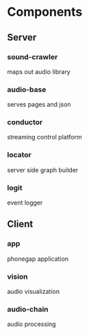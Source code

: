 Components
==========

## Server

### sound-crawler
maps out audio library

### audio-base
serves pages and json

### conductor
streaming control platform

### locator
server side graph builder

### logit
event logger


## Client

### app
phonegap application

### vision
audio visualization

### audio-chain
audio processing
